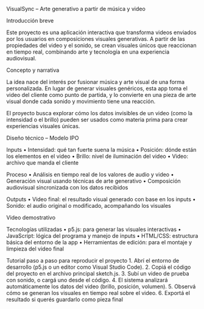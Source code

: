 VisualSync – Arte generativo a partir de música y video

Introducción breve

Este proyecto es una aplicación interactiva que transforma videos enviados por los usuarios en composiciones visuales generativas. A partir de las propiedades del video y el sonido, se crean visuales únicos que reaccionan en tiempo real, combinando arte y tecnología en una experiencia audiovisual.


Concepto y narrativa

La idea nace del interés por fusionar música y arte visual de una forma personalizada. En lugar de generar visuales genéricos, esta app toma el video del cliente como punto de partida, y lo convierte en una pieza de arte visual donde cada sonido y movimiento tiene una reacción.

El proyecto busca explorar cómo los datos invisibles de un video (como la intensidad o el brillo) pueden ser usados como materia prima para crear experiencias visuales únicas.



Diseño técnico – Modelo IPO

Inputs
	•	Intensidad: qué tan fuerte suena la música
	•	Posición: dónde están los elementos en el video
	•	Brillo: nivel de iluminación del video
	•	Video: archivo que manda el cliente

Proceso
	•	Análisis en tiempo real de los valores de audio y video
	•	Generación visual usando técnicas de arte generativo
	•	Composición audiovisual sincronizada con los datos recibidos

Outputs
	•	Video final: el resultado visual generado con base en los inputs
	•	Sonido: el audio original o modificado, acompañando los visuales



Video demostrativo





Tecnologías utilizadas
	•	p5.js: para generar las visuales interactivas
	•	JavaScript: lógica del programa y manejo de inputs
	•	HTML/CSS: estructura básica del entorno de la app
	•	Herramientas de edición: para el montaje y limpieza del video final



Tutorial paso a paso para reproducir el proyecto
	1.	Abrí el entorno de desarrollo (p5.js o un editor como Visual Studio Code).
	2.	Copiá el código del proyecto en el archivo principal sketch.js.
	3.	Subí un video de prueba con sonido, o cargá uno desde el código.
	4.	El sistema analizará automáticamente los datos del video (brillo, posición, volumen).
	5.	Observá cómo se generan los visuales en tiempo real sobre el video.
	6.	Exportá el resultado si querés guardarlo como pieza final